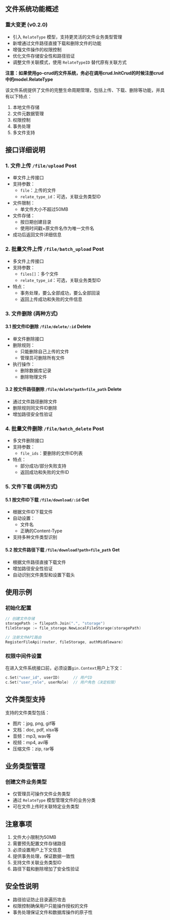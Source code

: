 ## 文件系统功能概述

### 重大变更 (v0.2.0)

- 引入 `RelateType` 模型，支持更灵活的文件业务类型管理
- 新增通过文件路径直接下载和删除文件的功能
- 增强文件操作的权限控制
- 优化文件存储安全性和路径验证
- 调整文件关联模式，使用 `RelateTypeID` 替代原有关联方式

**注意：如果使用go-crud的文件系统，务必在调用crud.InitCrud的时候注册crud中的model.RelateType**

该文件系统提供了文件的完整生命周期管理，包括上传、下载、删除等功能，并具有以下特点：

1. 本地文件存储
2. 文件元数据管理
3. 权限控制
4. 事务处理
5. 多文件支持

## 接口详细说明

### 1. 文件上传 `/file/upload` Post

- 单文件上传接口
- 支持参数：
  - `file`：上传的文件
  - `relate_type_id`：可选，关联业务类型ID
- 文件限制：
  - 单文件大小不超过50MB
- 文件存储：
  - 按日期创建目录
  - 使用时间戳+原文件名作为唯一文件名
- 成功后返回文件详细信息

### 2. 批量文件上传 `/file/batch_upload` Post

- 多文件上传接口
- 支持参数：
  - `files[]`：多个文件
  - `relate_type_id`：可选，关联业务类型ID
- 特点：
  - 事务处理，要么全部成功，要么全部回滚
  - 返回上传成功和失败的文件信息

### 3. 文件删除 (两种方式)

#### 3.1 按文件ID删除 `/file/delete/:id` Delete

- 单文件删除接口
- 删除规则：
  - 只能删除自己上传的文件
  - 管理员可删除所有文件
- 执行操作：
  - 删除数据库记录
  - 删除物理文件

#### 3.2 按文件路径删除 `/file/delete?path=file_path` Delete

- 通过文件路径删除文件
- 删除规则同文件ID删除
- 增加路径安全性验证

### 4. 批量文件删除 `/file/batch_delete` Post

- 多文件删除接口
- 支持参数：
  - `file_ids`：要删除的文件ID列表
- 特点：
  - 部分成功/部分失败支持
  - 返回成功和失败的文件ID

### 5. 文件下载 (两种方式)

#### 5.1 按文件ID下载 `/file/download/:id` Get

- 根据文件ID下载文件
- 自动设置：
  - 文件名
  - 正确的Content-Type
- 支持多种文件类型识别

#### 5.2 按文件路径下载 `/file/download?path=file_path` Get

- 根据文件路径直接下载文件
- 增加路径安全性验证
- 自动识别文件类型和设置下载头

## 使用示例

### 初始化配置

```go
// 创建文件存储
storagePath := filepath.Join(".", "storage")
fileStorage := file_storage.NewLocalFileStorage(storagePath)

// 注册文件API路由
RegisterFileApi(router, fileStorage, authMiddleware)
```

### 权限中间件设置

在进入文件系统接口前，必须设置`gin.Context`用户上下文：

```go
c.Set("user_id", userID)      // 用户ID
c.Set("user_role", userRole)  // 用户角色（决定权限）
```

## 文件类型支持

支持的文件类型包括：

- 图片：jpg, png, gif等
- 文档：doc, pdf, xlsx等
- 音频：mp3, wav等
- 视频：mp4, avi等
- 压缩文件：zip, rar等

## 业务类型管理

### 创建文件业务类型

- 仅管理员可操作文件业务类型
- 通过 `RelateType` 模型管理文件的业务分类
- 可在文件上传时关联特定业务类型

## 注意事项

1. 文件大小限制为50MB
2. 需要预先配置文件存储路径
3. 必须设置用户上下文信息
4. 提供事务处理，保证数据一致性
5. 支持文件关联业务类型ID
6. 路径下载和删除增加了安全性验证

## 安全性说明

- 路径验证防止目录遍历攻击
- 权限控制确保用户只能操作授权的文件
- 事务处理保证文件和数据库操作的原子性
